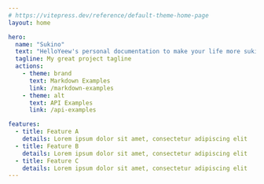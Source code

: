 ```yaml
---
# https://vitepress.dev/reference/default-theme-home-page
layout: home

hero:
  name: "Sukino"
  text: "HelloYeew's personal documentation to make your life more sukino"
  tagline: My great project tagline
  actions:
    - theme: brand
      text: Markdown Examples
      link: /markdown-examples
    - theme: alt
      text: API Examples
      link: /api-examples

features:
  - title: Feature A
    details: Lorem ipsum dolor sit amet, consectetur adipiscing elit
  - title: Feature B
    details: Lorem ipsum dolor sit amet, consectetur adipiscing elit
  - title: Feature C
    details: Lorem ipsum dolor sit amet, consectetur adipiscing elit
---
```


